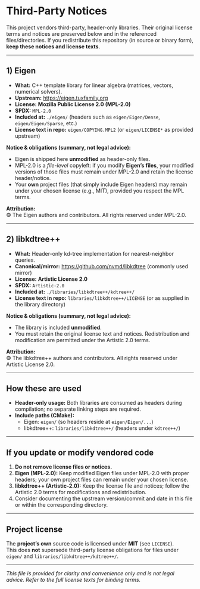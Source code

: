 # Third-Party Notices

This project vendors third-party, header-only libraries. Their original license terms and notices are preserved below and in the referenced files/directories. If you redistribute this repository (in source or binary form), **keep these notices and license texts**.

---

## 1) Eigen

- **What:** C++ template library for linear algebra (matrices, vectors, numerical solvers).  
- **Upstream:** https://eigen.tuxfamily.org  
- **License:** **Mozilla Public License 2.0 (MPL-2.0)**  
- **SPDX:** `MPL-2.0`  
- **Included at:** `./eigen/` (headers such as `eigen/Eigen/Dense`, `eigen/Eigen/Sparse`, etc.)  
- **License text in repo:** `eigen/COPYING.MPL2` (or `eigen/LICENSE*` as provided upstream)

**Notice & obligations (summary, not legal advice):**
- Eigen is shipped here **unmodified** as header-only files.  
- MPL-2.0 is a *file-level* copyleft: if you modify **Eigen’s files**, your modified versions of those files must remain under MPL-2.0 and retain the license header/notice.  
- Your **own** project files (that simply include Eigen headers) may remain under your chosen license (e.g., MIT), provided you respect the MPL terms.

**Attribution:**  
© The Eigen authors and contributors. All rights reserved under MPL-2.0.

---

## 2) libkdtree++

- **What:** Header-only kd-tree implementation for nearest-neighbor queries.  
- **Canonical/mirror:** https://github.com/nvmd/libkdtree (commonly used mirror)  
- **License:** **Artistic License 2.0**  
- **SPDX:** `Artistic-2.0`  
- **Included at:** `./libraries/libkdtree++/kdtree++/`  
- **License text in repo:** `libraries/libkdtree++/LICENSE` (or as supplied in the library directory)

**Notice & obligations (summary, not legal advice):**
- The library is included **unmodified**.  
- You must retain the original license text and notices. Redistribution and modification are permitted under the Artistic 2.0 terms.

**Attribution:**  
© The libkdtree++ authors and contributors. All rights reserved under Artistic License 2.0.

---

## How these are used

- **Header-only usage:** Both libraries are consumed as headers during compilation; no separate linking steps are required.  
- **Include paths (CMake):**
  - Eigen: `eigen/` (so headers reside at `eigen/Eigen/...`)  
  - libkdtree++: `libraries/libkdtree++/` (headers under `kdtree++/`)

---

## If you update or modify vendored code

1. **Do not remove license files or notices.**  
2. **Eigen (MPL-2.0):** Keep modified Eigen files under MPL-2.0 with proper headers; your own project files can remain under your chosen license.  
3. **libkdtree++ (Artistic-2.0):** Keep the license file and notices; follow the Artistic 2.0 terms for modifications and redistribution.  
4. Consider documenting the upstream version/commit and date in this file or within the corresponding directory.

---

## Project license

The **project’s own** source code is licensed under **MIT** (see `LICENSE`).  
This does **not** supersede third-party license obligations for files under `eigen/` and `libraries/libkdtree++/kdtree++/`.

---

*This file is provided for clarity and convenience only and is not legal advice. Refer to the full license texts for binding terms.*
